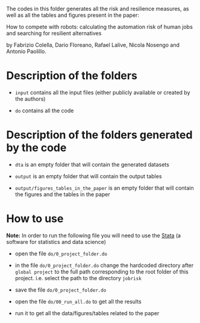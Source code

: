 The codes in this folder generates all the risk and resilience measures, as well as all the tables and figures present in the paper:

How to compete with robots: calculating the automation risk of human jobs and searching for resilient alternatives

by Fabrizio Colella, Dario Floreano, Rafael Lalive, Nicola Nosengo and Antonio Paolillo.


# Description of the folders

- `input` 				contains all the input files (either publicly available or created by the authors)
		
- `do` 					contains all the code


# Description of the folders generated by the code

- `dta`					is an empty folder that will contain the generated datasets

- `output`				is an empty folder that will contain the output tables

- `output/figures_tables_in_the_paper` 	is an empty folder that will contain the figures and the tables in the paper


# How to use

**Note:** In order to run the following file you will need to use the [Stata](https://www.stata.com/) (a software for statistics and data science)

- open the file `do/0_project_folder.do`

- in the file `do/0_project_folder.do` change the hardcoded directory after `global project` to the full path corresponding to the root folder of this project. i.e. select the path to the directory `jobrisk`

- save the file `do/0_project_folder.do`

- open the file `do/00_run_all.do` to get all the results

- run it to get all the data/figures/tables related to the paper
